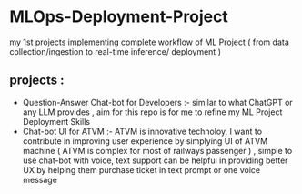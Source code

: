 # MLOps-Deployment-Project
my 1st projects implementing complete workflow of ML Project ( from data collection/ingestion to real-time inference/ deployment )

## projects :
 - Question-Answer Chat-bot for Developers :- similar to what ChatGPT or any LLM provides , aim for this repo is for me to refine my ML Project Deployment Skills
 - Chat-bot UI for ATVM :- ATVM is innovative technoloy, I want to contribute in improving user experience by simplying UI of ATVM machine ( ATVM is complex for most of railways passenger ) , simple to use chat-bot with voice, text support can be helpful in providing better UX by helping them purchase ticket in text prompt or one voice message
